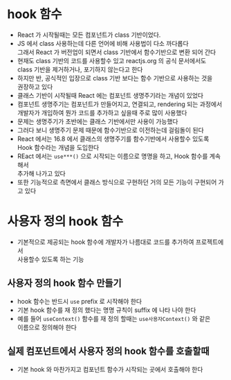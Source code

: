 # hook 함수

- React 가 시작될때는 모든 컴포넌트가 class 기반이었다.
- JS 에서 class 사용하는데 다른 언어에 비해 사용법이 다소 까다롭다  
  그래서 React 가 버전업이 되면서 class 기반에서 함수기반으로 변환 되어 간다
- 현재도 class 기반의 코드를 사용할수 있고 reactjs.org 의 공식 문서에서도  
  class 기반을 제거하거나, 포기하지 않는다고 한다
- 하지만 반, 공식적인 입장으로 class 기반 보다는 함수 기반으로 사용하는 것을  
  권장하고 있다
- 클래스 기반이 시작될때 React 에는 컴포넌트 생명주기라는 개념이 있었다
- 컴포넌트 생명주기는 컴포넌트가 만들어지고, 연결되고, rendering 되는 과정에서  
  개발자가 개입하여 뭔가 코드를 추가하고 싶을때 주로 많이 사용했다
- 문제는 생명주기가 초반에는 클래스 기반에서만 사용이 가능했다
- 그러다 보니 생명주기 문제 때문에 함수기반으로 이전하는데 걸림돌이 된다
- React 에서는 16.8 에서 클래스의 생명주기를 함수기반에서 사용할수 있도록  
  Hook 함수라는 개념을 도입한다
- REact 에서는 `use***()` 으로 시작되는 이름으로 명명을 하고, Hook 함수를 계속해서  
  추가해 나가고 있다
- 또한 기능적으로 측면에서 클래스 방식으로 구현하던 거의 모든 기능이 구현되어 가고 있다

# 사용자 정의 hook 함수

- 기본적으로 제공되는 hook 함수에 개발자가 나름대로 코드를 추가하여 프로젝트에서  
  사용할수 있도록 하는 기능

## 사용자 정의 hook 함수 만들기

- hook 함수는 반드시 `use` prefix 로 시작해야 한다
- 기본 hook 함수를 재 정의 했다는 명명 규칙이 suffix 에 나타 나야 한다
- 예를 들어 `useContext()` 함수를 재 정의 할때는 `use사용자Context()` 와 같은  
  이름으로 정의해야 한다

## 실제 컴포넌트에서 사용자 정의 hook 함수를 호출할때

- 기본 hook 와 마찬가지고 컴포넌트 함수가 시작되는 곳에서 호출해야 한다
